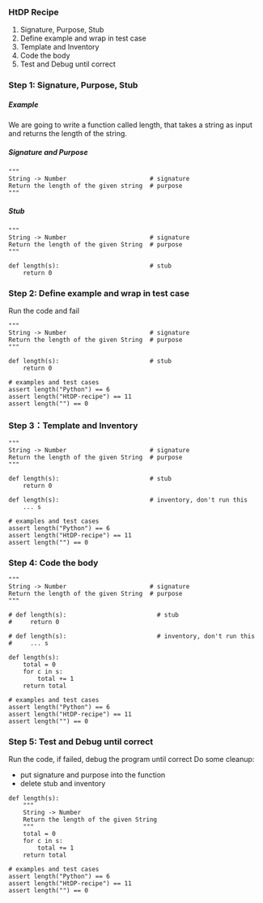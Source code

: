 ### HtDP Recipe

1. Signature, Purpose, Stub
2. Define example and wrap in test case
3. Template and Inventory
4. Code the body
5. Test and Debug until correct



### Step 1: Signature, Purpose, Stub

##### Example

We are going to write a function called length, that takes a string as input and returns the length of the string.

##### Signature and Purpose

```
"""
String -> Number                       # signature
Return the length of the given string  # purpose
"""
```

##### Stub

```
"""
String -> Number                       # signature
Return the length of the given String  # purpose
"""

def length(s):                         # stub
	return 0
```


### Step 2: Define example and wrap in test case

Run the code and fail

```
"""
String -> Number                       # signature
Return the length of the given String  # purpose
"""

def length(s):                         # stub
	return 0

# examples and test cases
assert length("Python") == 6
assert length("HtDP-recipe") == 11
assert length("") == 0
```


### Step 3：Template and Inventory

```
"""
String -> Number                       # signature
Return the length of the given String  # purpose
"""

def length(s):                         # stub
	return 0

def length(s):                         # inventory, don't run this
	... s

# examples and test cases
assert length("Python") == 6
assert length("HtDP-recipe") == 11
assert length("") == 0
```

### Step 4: Code the body
```
"""
String -> Number                       # signature
Return the length of the given String  # purpose
"""

# def length(s):                         # stub
#	  return 0

# def length(s):                         # inventory, don't run this
# 	  ... s

def length(s):
	total = 0
	for c in s:
	    total += 1
	return total

# examples and test cases
assert length("Python") == 6
assert length("HtDP-recipe") == 11
assert length("") == 0
```



### Step 5: Test and Debug until correct

Run the code, if failed, debug the program until correct
Do some cleanup:

- put signature and purpose into the function
- delete stub and inventory

```
def length(s):
	"""
	String -> Number
	Return the length of the given String
	"""
	total = 0
	for c in s:
	    total += 1
	return total

# examples and test cases
assert length("Python") == 6
assert length("HtDP-recipe") == 11
assert length("") == 0
```